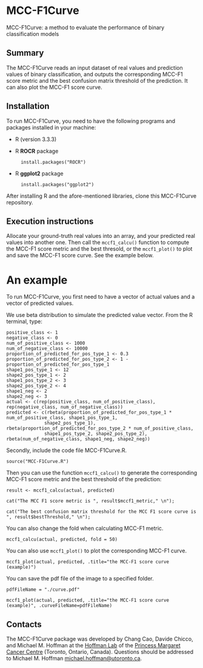 # MCC-F1Curve #

MCC-F1Curve: a method to evaluate the performance of binary classification models

## Summary ##

The MCC-F1Curve reads an input dataset of real values and prediction values of binary classification, and outputs the corresponding MCC-F1 score metric and the best confusion matrix threshold of the prediction. It can also plot the MCC-F1 score curve.

## Installation ##

To run MCC-F1Curve, you need to have the following programs and packages installed in your machine:

* R (version 3.3.3)
* R **ROCR** package

		install.packages("ROCR")

* R **ggplot2** package

		install.packages("ggplot2")

After installing R and the afore-mentioned libraries, clone this MCC-F1Curve repository.

## Execution instructions ##

Allocate your ground-truth real values into an array, and your predicted real values into another one. Then call the `mccf1_calcu()` function to compute the MCC-F1 score metric and the best thresold, or the `mccf1_plot()` to plot and save the MCC-F1 score curve. See the example below.

# An example

To run MCC-F1Curve, you first need to have a vector of actual values and a vector of predicted values.

We use beta distribution to simulate the predicted value vector. From the R terminal, type:

    positive_class <- 1
    negative_class <- 0
    num_of_positive_class <- 1000
    num_of_negative_class <- 10000
    proportion_of_predicted_for_pos_type_1 <- 0.3
    proportion_of_predicted_for_pos_type_2 <- 1 - proportion_of_predicted_for_pos_type_1
    shape1_pos_type_1 <- 12
    shape2_pos_type_1 <- 2
    shape1_pos_type_2 <- 3
    shape2_pos_type_2 <- 4
    shape1_neg <- 2 
    shape2_neg <- 3
    actual <- c(rep(positive_class, num_of_positive_class), rep(negative_class, num_of_negative_class))
    predicted <- c(rbeta(proportion_of_predicted_for_pos_type_1 * num_of_positive_class, shape1_pos_type_1,    
                  shape2_pos_type_1), rbeta(proportion_of_predicted_for_pos_type_2 * num_of_positive_class, 
                  shape1_pos_type_2, shape2_pos_type_2), rbeta(num_of_negative_class, shape1_neg, shape2_neg))

Secondly, include the code file MCC-F1Curve.R.

    source("MCC-F1Curve.R")

Then you can use the function `mccf1_calcu()` to generate the corresponding MCC-F1 score metric and the best threshold of the prediction:

	result <- mccf1_calcu(actual, predicted)

	cat("The MCC F1 score metric is ", result$mccf1_metric," \n");

	cat("The best confusion matrix threshold for the MCC F1 score curve is ", result$bestThreshold," \n");
	
You can also change the fold when calculating MCC-F1 metric.
	
	mccf1_calcu(actual, predicted, fold = 50)
  
You can also use `mccf1_plot()` to plot the corresponding MCC-F1 curve. 

	mccf1_plot(actual, predicted, .title="the MCC-F1 score curve (example)")

You can save the pdf file of the image to a specified folder. 

    pdfFileName = "./curve.pdf" 

    mccf1_plot(actual, predicted, .title="the MCC-F1 score curve (example)", .curveFileName=pdfFileName)

## Contacts ##

The MCC-F1Curve package was developed by Chang Cao, Davide Chicco, and Michael M. Hoffman at the [Hoffman Lab](http://www.hoffmanlab.org) of the [Princess Margaret Cancer Centre](http://www.uhn.ca/PrincessMargaret/Research) (Toronto, Ontario, Canada). Questions should be
addressed to Michael M. Hoffman <michael.hoffman@utoronto.ca>.
